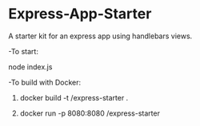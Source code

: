 # Express-App-Starter

A starter kit for an express app using handlebars views.

-To start:

  node index.js

-To build with Docker:

1. docker build -t <name>/express-starter .

2. docker run -p 8080:8080 <name>/express-starter

